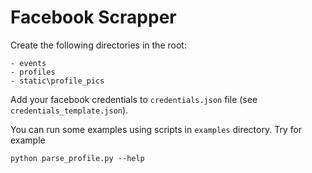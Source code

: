 Facebook Scrapper 
=================

Create the following directories in the root:  
```
- events
- profiles
- static\profile_pics
```

Add your facebook credentials to `credentials.json` file (see `credentials_template.json`). 

You can run some examples using scripts in `examples` directory. Try for example 
```
python parse_profile.py --help
```